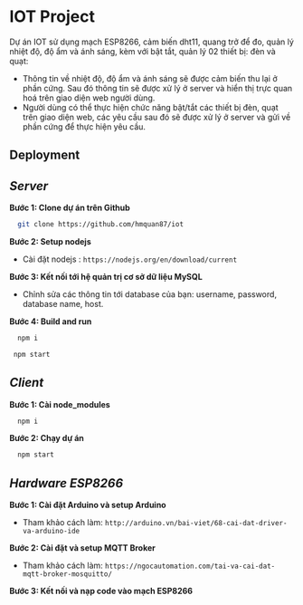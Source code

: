 
# IOT Project
Dự án IOT sử dụng mạch ESP8266, cảm biến dht11, quang trở để đo, quản lý nhiệt độ, độ ẩm và ánh sáng, kèm với bật tắt, quản lý 02 thiết bị: đèn và quạt:
- Thông tin về nhiệt độ, độ ẩm và ánh sáng sẽ được cảm biến thu lại ở phần cứng. Sau đó thông tin sẽ được xử lý ở server và hiển thị trực quan hoá trên giao diện web người dùng. 
- Người dùng có thể thực hiện chức năng bật/tắt các thiết bị đèn, quạt trên giao diện web, các yêu cầu sau đó sẽ được xử lý ở server và gửi về phần cứng để thực hiện yêu cầu.


## Deployment
## ***Server***


**Bước 1: Clone dự án trên Github**

```bash
  git clone https://github.com/hmquan87/iot
```
**Bước 2: Setup nodejs**
- Cài đặt nodejs : `https://nodejs.org/en/download/current`

**Bước 3: Kết nối tới hệ quản trị cơ sở dữ liệu MySQL**
- Chỉnh sửa các thông tin tới database của bạn: username, password, database name, host.



**Bước 4: Build and run**

```bash
  npm i
```

```bash
 npm start
```

## ***Client***
**Bước 1: Cài node_modules**
```bash
  npm i
```

**Bước 2: Chạy dự án**

```bash
  npm start
```

## ***Hardware ESP8266***
**Bước 1: Cài đặt Arduino và setup Arduino**
- Tham khảo cách làm: `http://arduino.vn/bai-viet/68-cai-dat-driver-va-arduino-ide`
  
**Bước 2: Cài đặt và setup MQTT Broker**
- Tham khảo cách làm: `https://ngocautomation.com/tai-va-cai-dat-mqtt-broker-mosquitto/`

**Bước 3: Kết nối và nạp code vào mạch ESP8266**


